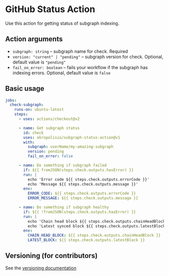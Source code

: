 # GitHub Status Action

Use this action for getting status of subgraph indexing.

## Action arguments

* `subgraph: string` – subgraph name for check. Required
* `version: "current" | "pending"` – subgraph version for check. Optional, default value is `"pending"`
* `fail_on_error: boolean` – fails your workflow if the subgraph has indexing errors. Optional, default value is `false`

## Basic usage

```yaml
jobs:
  check-subgraph:
    runs-on: ubuntu-latest
    steps:
      - uses: actions/checkout@v2

      - name: Get subgraph status
        id: check
        uses: akropolisio/subgraph-status-action@v1
        with:
          subgraph: userName/my-amazing-subgraph
          version: pending
          fail_on_error: false

      - name: Do something if subgraph failed
        if: ${{ fromJSON(steps.check.outputs.hasError) }}
        run: |
          echo 'Error code ${{ steps.check.outputs.errorCode }}'
          echo 'Message ${{ steps.check.outputs.message }}'
        env:
          ERROR_CODE: ${{ steps.check.outputs.errorCode }}
          ERROR_MESSAGE: ${{ steps.check.outputs.message }}

      - name: Do something if subgraph healthy
        if: ${{ !fromJSON(steps.check.outputs.hasError) }}
        run: |
          echo 'Chain head block ${{ steps.check.outputs.chainHeadBlock }}'
          echo 'Latest synced block ${{ steps.check.outputs.latestBlock }}'
        env:
          CHAIN_HEAD_BLOCK: ${{ steps.check.outputs.chainHeadBlock }}
          LATEST_BLOCK: ${{ steps.check.outputs.latestBlock }}
```

## Versioning (for contributors)

See the [versioning documentation](https://github.com/actions/toolkit/blob/master/docs/action-versioning.md)
